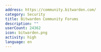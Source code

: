```yaml
---
address: https://community.bitwarden.com/
category: Security
title: Bitwarden Community Forums
description: ""
userCount: 24362
icon: bitwarden.png
activity: high
language: en
---
```

